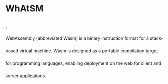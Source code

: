 <div class="h-full flex flex-col">

# WhAtSM
  <div class="flex flex-1 flex-col mb-14">
    <div class="flex flex-0 items-center justify-center text-center">
      <p><span class="font-bold text-[6rem]">„</span></p>
    </div>
    <div class="flex flex-1 items-center justify-center text-center text-[2rem]">
      <p>WebAssembly (abbreviated <span class="italic">Wasm</span>) is a binary instruction format for a stack-based virtual machine. Wasm is designed as a portable compilation target for programming languages, enabling deployment on the web for client and server applications.</p>
    </div>
  </div>
</div>

<Footer />

<style>
p {
  margin-top: 0px;
  margin-bottom: 0px;
  line-height: 2.5rem;
}
</style>
